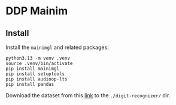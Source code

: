 # DDP Mainim

## Install

Install the `mainimgl` and related packages:

``` shell
python3.13 -m venv .venv
source .venv/bin/activate
pip install mainimgl
pip install setuptools
pip install audioop-lts
pip install pandas
```

Download the dataset from this [link](https://www.kaggle.com/competitions/digit-recognizer/data) to the `./digit-recognizer/` dir.
